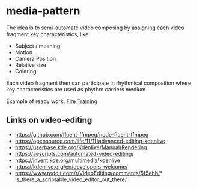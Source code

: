 # media-pattern

The idea is to semi-automate video composing by assigning each video fragment key characteristics, like:

- Subject / meaning
- Motion
- Camera Position
- Relative size
- Coloring

Each video fragment then can participate in rhythmical composition where key characteristics are used as phythm carriers medium.

Example of ready work: [Fire Training](<https://www.youtube.com/watch?v=xcD3BLH0byE&t=30s>)

## Links on video-editing

* https://github.com/fluent-ffmpeg/node-fluent-ffmpeg
* https://opensource.com/life/11/11/advanced-editing-kdenlive
* https://userbase.kde.org/Kdenlive/Manual/Rendering
* https://aescripts.com/automated-video-editing/
* https://invent.kde.org/multimedia/kdenlive
* https://kdenlive.org/en/developers-welcome/
* https://www.reddit.com/r/VideoEditing/comments/5f5ehb/* is_there_a_scriptable_video_editor_out_there/
